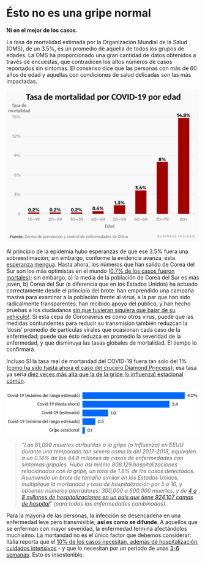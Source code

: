 # Ésto no es una gripe normal 
**Ni en el mejor de los casos.**

La tasa de mortalidad estimada por la Organización Mundial de la Salud (OMS), de un 3.5%, es un promedio de aquella de todos los grupos de edades. La OMS ha proporcionado una gran cantidad de datos obtenidos a través de encuestas, que contradicen los altos números de casos reportados sin síntomas. El consenso dice que las personas con más de 60 años de edad y aquellas con condiciones de salud delicadas son las más impactadas.

![Gráfica que muestra que la tasa de mortalidad de la enfermedad COVID-19 alcanza un 14.8% de los adultos mayores de 80 años, y que es menor de 1% en personas menores de 50](images/es/Tasa-De-Mortalidad.png)

Al principio de la epidemia hubo esperanzas de que ese 3.5% fuera una sobreestimación; sin embargo, conforme la evidencia avanza, esta [esperanza mengua](https://www.statnews.com/2020/02/25/new-data-from-china-buttress-fears-about-high-coronavirus-fatality-rate-who-expert-says/). Hasta ahora, los números que han salido de Corea del Sur son los más optimistas en el mundo ([0.7% de los casos fueron mortales](https://twitter.com/marcelsalathe/status/1236914078632812544));  sin embargo, a) la media de la población de Corea del Sur es más joven, b) Corea del Sur (a diferencia que en los Estados Unidos) ha actuado correctamente desde el principio del brote: han emprendido una campaña masiva para examinar a la población frente al virus, a la par que han sido radicalmente transparentes, han recibido apoyo del público, y han hecho pruebas a los ciudadanos [ sin que tuvieran siquiera que bajar de su vehículo!](https://twitter.com/cnni/status/1234524871226482688). Si esta cepa de Coronavirus es como otros virus, puede que las medidas contundentes para reducir su transmisión también reduzcan la ‘dosis’ promedio de partículas virales que ocasionan cada caso de la enfermedad; puede que ésto reduzca en promedio la severidad de la enfermedad, y que disminuya las tasas globales de mortalidad. El tiempo lo confirmará.

Incluso SI la tasa real de mortandad del COVID-19 fuera tan solo del 1% ([como ha sido hasta ahora el caso del crucero Diamond Princess](https://wwwnc.cdc.gov/eid/article/26/6/20-0452_article)), esa tasa ya sería [diez veces más alta que la de la gripe (o influenza) estacional común](https://www.bloomberg.com/opinion/articles/2020-03-05/how-bad-is-the-coronavirus-let-s-compare-with-sars-ebola-flu).

![Gráfico de barras comparando el 0.1% de mortalidad de la gripe estacional con hasta el 4.0% de la estimación más alta para el COVID-19](images/es/comparasion-covid-gripe.png)

> _“Las 61,099 muertes atribuidas a la gripe (o influenza) en EEUU durante una temporada tan severa como la del 2017-2018, equivalen a un 0.14% de los 44.8 millones de casos de enfermedades con síntomas gripales. Hubo así mismo 808,129 hospitalizaciones relacionadas con la gripe, un total de 1.8% de los casos detectados. Asumiendo un brote de tamaño similar en los Estados Unidos, multiplique la mortandad y tasa de hospitalización por 5 ó 10, y obtienen números aterradores: 300,000 a 600,000 muertes, y de [4 a 8 millones de hospitalizaciones en un país que tiene 924,107 camas de hospital](https://www.bloomberg.com/opinion/articles/2020-03-05/how-bad-is-the-coronavirus-let-s-compare-with-sars-ebola-flu)” (para todas las enfermedades combinadas)._

Para la mayoría de las personas, la infección se desencadena en una enfermedad leve pero transmisible; **así es como se difunde**. A aquellos que se enferman con mayor severidad, la enfermedad termina afectándolos muchísimo. La mortandad no es el único factor que debemos considerar: Italia reporta que el [10% de los casos necesitan, además de hospitalización, cuidados intensivos](https://twitter.com/marcelsalathe/status/1235662457261023232) - y que lo necesitan por un periodo de unas [3-6 semanas](https://www.washingtonpost.com/health/2020/03/07/how-doctors-treat-sickest-coronavirus-patients/). Esto es insostenible.
